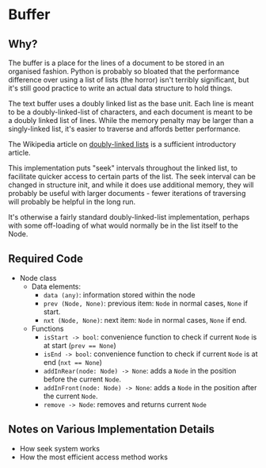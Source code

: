 # Buffer

## Why?

The buffer is a place for the lines of a document to be stored in an organised fashion. Python is probably so bloated that the performance difference over using a list of lists (the horror) isn't terribly significant, but it's still good practice to write an actual data structure to hold things.

The text buffer uses a doubly linked list as the base unit. Each line is meant to be a doubly-linked-list of characters, and each document is meant to be a doubly linked list of lines. While the memory penalty may be larger than a singly-linked list, it's easier to traverse and affords better performance.

The Wikipedia article on [doubly-linked lists](https://en.wikipedia.org/wiki/Doubly_linked_list) is a sufficient introductory article.

This implementation puts "seek" intervals throughout the linked list, to facilitate quicker access to certain parts of the list. The seek interval can be changed in structure init, and while it does use additional memory, they will probably be useful with larger documents - fewer iterations of traversing will probably be helpful in the long run.

It's otherwise a fairly standard doubly-linked-list implementation, perhaps with some off-loading of what would normally be in the list itself to the Node. 

## Required Code
- Node class
  - Data elements:
    - ``data (any)``: information stored within the node
    - ``prev (Node, None)``: previous item: ``Node`` in normal cases, ``None`` if start.
    - ``nxt (Node, None)``: next item: ``Node`` in normal cases, ``None`` if end.
  - Functions
    - ``isStart -> bool``: convenience function to check if current ``Node`` is at start (``prev == None``)
    - ``isEnd -> bool``: convenience function to check if current ``Node`` is at end (``nxt == None``)
    - ``addInRear(node: Node) -> None``: adds a ``Node`` in the position before the current ``Node``.
    - ``addInFront(node: Node) -> None``: adds a ``Node`` in the position after the current ``Node``.
    - ``remove -> Node``: removes and returns current ``Node``
## Notes on Various Implementation Details

- How seek system works
- How the most efficient access method works